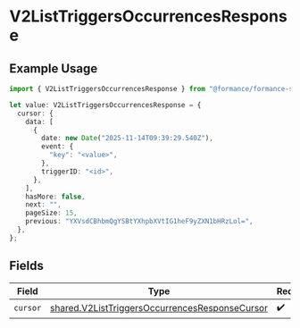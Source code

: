 # V2ListTriggersOccurrencesResponse

## Example Usage

```typescript
import { V2ListTriggersOccurrencesResponse } from "@formance/formance-sdk/sdk/models/shared";

let value: V2ListTriggersOccurrencesResponse = {
  cursor: {
    data: [
      {
        date: new Date("2025-11-14T09:39:29.540Z"),
        event: {
          "key": "<value>",
        },
        triggerID: "<id>",
      },
    ],
    hasMore: false,
    next: "",
    pageSize: 15,
    previous: "YXVsdCBhbmQgYSBtYXhpbXVtIG1heF9yZXN1bHRzLol=",
  },
};
```

## Fields

| Field                                                                                                                   | Type                                                                                                                    | Required                                                                                                                | Description                                                                                                             |
| ----------------------------------------------------------------------------------------------------------------------- | ----------------------------------------------------------------------------------------------------------------------- | ----------------------------------------------------------------------------------------------------------------------- | ----------------------------------------------------------------------------------------------------------------------- |
| `cursor`                                                                                                                | [shared.V2ListTriggersOccurrencesResponseCursor](../../../sdk/models/shared/v2listtriggersoccurrencesresponsecursor.md) | :heavy_check_mark:                                                                                                      | N/A                                                                                                                     |